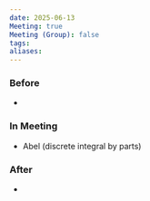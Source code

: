 ```yaml
---
date: 2025-06-13
Meeting: true
Meeting (Group): false
tags: 
aliases:
---
```


### Before
- 

### In Meeting
- Abel (discrete integral by parts)

### After
- 